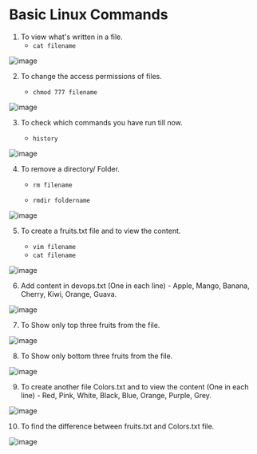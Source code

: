 # Basic Linux Commands

1. To view what's written in a file.
    - ``` cat filename ``` 


![image](https://user-images.githubusercontent.com/62509938/211774693-fb9e1b14-0547-4a4e-9ad8-16287cdef860.png)


2. To change the access permissions of files.
   
    - ``` chmod 777 filename ``` 

![image](https://user-images.githubusercontent.com/62509938/211775672-6a23a249-ae55-4663-8555-64fa2de5ae23.png)


3. To check which commands you have run till now.

    - ``` history ```

![image](https://user-images.githubusercontent.com/62509938/211776299-34987bce-0a61-4874-8b86-b7ca454bd4df.png)


4. To remove a directory/ Folder.

    - ``` rm filename ``` 
      
    -  ``` rmdir foldername ``` 

![image](https://user-images.githubusercontent.com/62509938/211777212-29468529-4d49-4b76-aa07-5a6e48bca332.png)


5. To create a fruits.txt file and to view the content.

    - ``` vim filename ```
    - ``` cat filename ```

![image](https://user-images.githubusercontent.com/62509938/211778025-ae6a5a98-45a4-4a1f-914d-6ea2a0be4263.png)


6. Add content in devops.txt (One in each line) - Apple, Mango, Banana, Cherry, Kiwi, Orange, Guava.

![image](https://user-images.githubusercontent.com/62509938/211779190-8d9a79c9-15c8-4e70-a7cb-2030912ac357.png)


7. To Show only top three fruits from the file.

![image](https://user-images.githubusercontent.com/62509938/211781422-283595e8-8f79-4fda-9769-f31f20d820f0.png)


8. To Show only bottom three fruits from the file.

![image](https://user-images.githubusercontent.com/62509938/211781942-2350f60d-7822-42e0-8ac8-8de8d1c0c2d8.png)


9. To create another file Colors.txt and to view the content (One in each line) - Red, Pink, White, Black, Blue, Orange, Purple, Grey.

![image](https://user-images.githubusercontent.com/62509938/211783627-695f0b22-455b-47e0-b1b7-a7264812fa4c.png)


10. To find the difference between fruits.txt and Colors.txt file.

![image](https://user-images.githubusercontent.com/62509938/211783356-3c0d73c4-d73e-4e9a-81c4-fde1aded2274.png)


